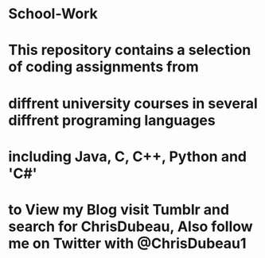 # School-Work
# This repository contains a selection of coding assignments from
# diffrent university courses in several diffrent programing languages
# including Java, C, C++, Python and 'C#'
# to View my Blog visit Tumblr and search for ChrisDubeau, Also follow me on Twitter with @ChrisDubeau1
